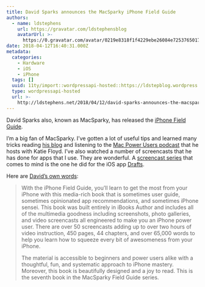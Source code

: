 ```yaml
---
title: David Sparks announces the MacSparky iPhone Field Guide
authors:
  - name: ldstephens
    url: https://gravatar.com/ldstephensblog
    avatarUrl: >-
      https://0.gravatar.com/avatar/0219e8318f1f4229ebe26084e7253765017f43ca0c631be37dc6d0b8ad6e40a4?s=96&d=identicon&r=G
date: 2018-04-12T16:40:31.000Z
metadata:
  categories:
    - Hardware
    - iOS
    - iPhone
  tags: []
  uuid: 11ty/import::wordpressapi-hosted::https://ldstepblog.wordpress.com/?p=1432
  type: wordpressapi-hosted
  url: >-
    http://ldstephens.net/2018/04/12/david-sparks-announces-the-macsparky-iphone-field-guide/
---
```


David Sparks also, known as MacSparky, has released the [iPhone Field Guide](https://geo.itunes.apple.com/us/book/iphone-field-guide/id1366611031?ls=1&mt=11&at=10laz7).

I’m a big fan of MacSparky. I’ve gotten a lot of useful tips and learned many tricks reading [his blog](https://www.macsparky.com/) and listening to the [Mac Power Users podcast](https://www.relay.fm/mpu) that he hosts with Katie Floyd. I’ve also watched a number of screencasts that he has done for apps that I use. They are wonderful. A [screencast series](https://agiletortoise.com/drafts/screencasts/) that comes to mind is the one he did for the iOS app [Drafts](https://itunes.apple.com/us/app/drafts-quickly-capture-notes/id905337691?mt=8&uo=4&at=1000lude).

Here are [David’s own words](https://www.macsparky.com/blog/2018/4/announcing-the-iphone-field-guide):

> With the iPhone Field Guide, you’ll learn to get the most from your iPhone with this media-rich book that is sometimes user guide, sometimes opinionated app recommendations, and sometimes iPhone sensei. This book was built entirely in iBooks Author and includes all of the multimedia goodness including screenshots, photo galleries, and video screencasts all engineered to make you an iPhone power user. There are over 50 screencasts adding up to over two hours of video instruction, 450 pages, 44 chapters, and over 65,000 words to help you learn how to squeeze every bit of awesomeness from your iPhone.
>
> The material is accessible to beginners and power users alike with a thoughtful, fun, and systematic approach to iPhone mastery. Moreover, this book is beautifully designed and a joy to read. This is the seventh book in the MacSparky Field Guide series.
